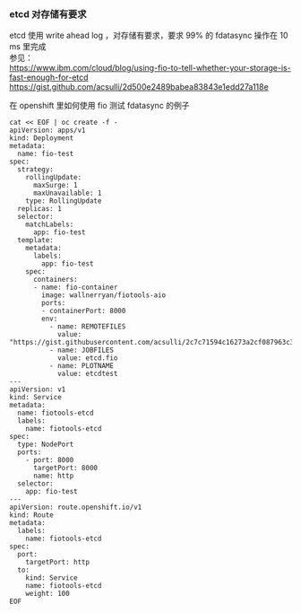 ### etcd 对存储有要求
etcd 使用 write ahead log ，对存储有要求，要求 99% 的 fdatasync 操作在 10 ms 里完成 <br>
参见：<br>
https://www.ibm.com/cloud/blog/using-fio-to-tell-whether-your-storage-is-fast-enough-for-etcd <br>
https://gist.github.com/acsulli/2d500e2489babea83843e1edd27a118e<br>

在 openshift 里如何使用 fio 测试 fdatasync 的例子
```
cat << EOF | oc create -f -
apiVersion: apps/v1
kind: Deployment
metadata:
  name: fio-test
spec:
  strategy:
    rollingUpdate:
      maxSurge: 1
      maxUnavailable: 1
    type: RollingUpdate
  replicas: 1
  selector:
    matchLabels:
      app: fio-test
  template:
    metadata:
      labels:
        app: fio-test
    spec:
      containers:
      - name: fio-container
        image: wallnerryan/fiotools-aio
        ports:
        - containerPort: 8000
        env:
          - name: REMOTEFILES
            value: "https://gist.githubusercontent.com/acsulli/2c7c71594c16273a2cf087963c339568/raw/fd7d07f3dac3e4923a3c08c6d60b03b0e0b63c65/etcd.fio"
          - name: JOBFILES
            value: etcd.fio
          - name: PLOTNAME
            value: etcdtest
---
apiVersion: v1
kind: Service
metadata:
  name: fiotools-etcd
  labels:
    name: fiotools-etcd
spec:
  type: NodePort
  ports:
    - port: 8000
      targetPort: 8000
      name: http
  selector:
    app: fio-test
---
apiVersion: route.openshift.io/v1
kind: Route
metadata:
  labels:
    name: fiotools-etcd
spec:
  port:
    targetPort: http
  to:
    kind: Service
    name: fiotools-etcd
    weight: 100
EOF
```